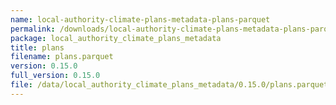 ```yaml
---
name: local-authority-climate-plans-metadata-plans-parquet
permalink: /downloads/local-authority-climate-plans-metadata-plans-parquet/0_15_0
package: local_authority_climate_plans_metadata
title: plans
filename: plans.parquet
version: 0.15.0
full_version: 0.15.0
file: /data/local_authority_climate_plans_metadata/0.15.0/plans.parquet
---
```

